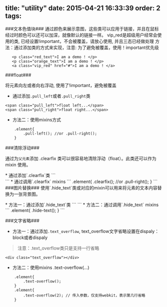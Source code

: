 title: "utility"
date: 2015-04-21 16:33:39
order: 2
tags:
---
###文本色值块###
通过颜色来展示意图，这些类可以应用于链接，并且在鼠标经过时颜色可以还可以加深，就像默认的链接一样。
vip_red是超级用户经常会使用的类, 已经设置!important，不会被覆盖，请放心使用, 并且三态已经做处理
方法：通过添加类的方式来实现，注意: 为了避免被覆盖，使用！important优先级

```
   <p class="red_text">I am a demo ! </p>
   <p class="orange_text">I am a demo ! </p>
   <a class="vip_red" href="#">I am a demo ! </a>
```

###float###

将元素向左或者向右浮动, 使用了!important，避免被覆盖

*   通过添加`.pull_left`或者`.pull_right`类
```
<span class="pull_left">float left...</span> 
<span class="pull_right">float right...</span> 
```
*   方法二：使用mixins方式
```
    .element{
        .pull-left(); //or .pull-right();
    }
```
###清除浮动###
<p>通过为<code>父元素</code>添加 .clearfix 类可以很容易地清除浮动（float）。此类还可以作为 mixin 使用。</p>
*   通过添加`.clearfix`类
```
    <div class="clearfix"></div>
```
*   通过调用`.clearfix` mixins
```
    .element{
        .clearfix(); //or .pull-right();
    }
```
###图片替换###
使用`.hide_text`类或对应的mixin可以用来将元素的文本内容替换为一张背景图。</p>
*   方法一：通过添加`.hide_text`类
```
    <span class="hide_text"></span>
```
*   方法二：通过调用`.hide_text` mixins
```
   .element{
       .hide-text();
   }
```

###文字省略###
*   方法一：通过添加`.text_overflow`, text_overflow文字省略设置在dispaly： block或者dispaly
> 注意：.text_overflow类只是支持一行省略
```
<div class="text_overflow"></div>
```
*   方法二：使用mixins .text-overflow(...)
```
    .element{
        .text-overflow(); 
    }
    .element{
        .text-overflow(2); // 传入参数，仅支持webkit，表示第几行省略
    }
```
